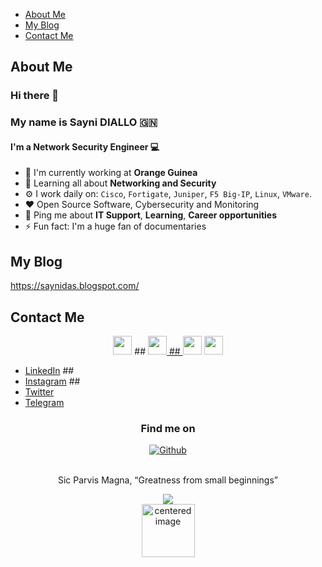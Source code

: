* [About Me](#about-me)
* [My Blog](#my-blog)
* [Contact Me](#contact-me)

## About Me

### Hi there 👋
### My name is Sayni DIALLO 🇬🇳
#### I'm a Network Security Engineer :computer:


- 🏢 I'm currently working at **Orange Guinea** 
- 🌱 Learning all about **Networking and Security**
- ⚙️ I work daily on: `Cisco`, `Fortigate`, `Juniper`, `F5 Big-IP`, `Linux`, `VMware`.
- ❤️ Open Source Software, Cybersecurity and Monitoring
- 💬 Ping me about **IT Support**, **Learning**, **Career opportunities**
- ⚡ Fun fact: I'm a huge fan of documentaries

## My Blog
https://saynidas.blogspot.com/
## Contact Me
<p align='center'>
<a href="https://www.linkedin.com/in/saynidiallo/"><img height="30" src="https://upload.wikimedia.org/wikipedia/commons/8/81/LinkedIn_icon.svg"></a>
## <a href="https://instagram.com/daskaarismatik"><img height="30" src="https://upload.wikimedia.org/wikipedia/commons/9/95/Instagram_logo_2022.svg">
## <a href="https://twitter.com/saynidas"><img height="30" src="https://upload.wikimedia.org/wikipedia/commons/4/4f/Twitter-logo.svg"></a>
<a href="https://t.me/fran30"><img height="30" src="https://upload.wikimedia.org/wikipedia/commons/8/83/Telegram_2019_Logo.svg"/></a>
</p>

<ul>
<li><a href="https://linkedin.com/in/saynidiallo" rel="me">LinkedIn</a>
## <li><a href="https://www.instagram.com/daskaarismatik/" rel="me">Instagram</a>
## <li><a href="https://twitter.com/saynidas" rel="me">Twitter</a>
<li><a href="https://t.me/fran30" rel="me">Telegram</a>
</li>
</ul>

</p>
<h3 align="center">Find me on</h3>
<p align="center"><a 
href="https://github.com/daskaarismatik"><img alt="Github" 
src="https://img.shields.io/badge/GitHub-%2312100E.svg?&style=for-the-badge&logo=Github&logoColor=white" /></a>
</p>

<p align="center">
<br>
<text>Sic Parvis Magna, “Greatness from small beginnings”</text>
</p>

<p align="center">
<img src="https://visitor-badge.glitch.me/badge?page_id=daskaarismatik.daskaarismatik"/>
<br>
<img alt="centered image" height="85" src="https://upload.wikimedia.org/wikipedia/commons/e/ed/Flag_of_Guinea.svg"/>
<br>
</p>

